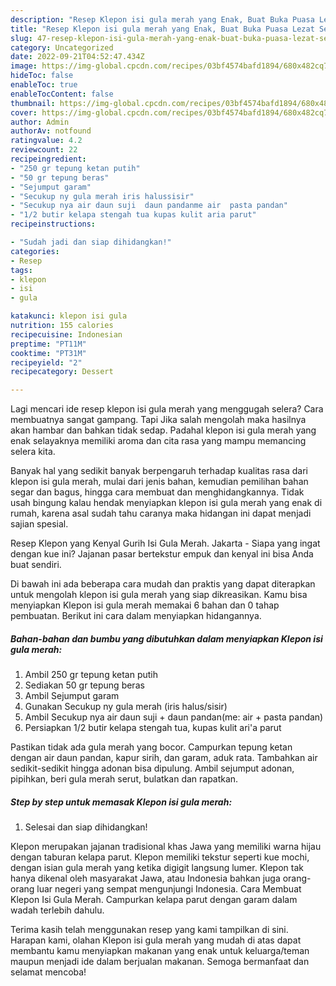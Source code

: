 ```yaml
---
description: "Resep Klepon isi gula merah yang Enak, Buat Buka Puasa Lezat Sekali"
title: "Resep Klepon isi gula merah yang Enak, Buat Buka Puasa Lezat Sekali"
slug: 47-resep-klepon-isi-gula-merah-yang-enak-buat-buka-puasa-lezat-sekali
category: Uncategorized
date: 2022-09-21T04:52:47.434Z
image: https://img-global.cpcdn.com/recipes/03bf4574bafd1894/680x482cq70/klepon-isi-gula-merah-foto-resep-utama.jpg
hideToc: false
enableToc: true
enableTocContent: false
thumbnail: https://img-global.cpcdn.com/recipes/03bf4574bafd1894/680x482cq70/klepon-isi-gula-merah-foto-resep-utama.jpg
cover: https://img-global.cpcdn.com/recipes/03bf4574bafd1894/680x482cq70/klepon-isi-gula-merah-foto-resep-utama.jpg
author: Admin
authorAv: notfound
ratingvalue: 4.2
reviewcount: 22
recipeingredient:
- "250 gr tepung ketan putih"
- "50 gr tepung beras"
- "Sejumput garam"
- "Secukup ny gula merah iris halussisir"
- "Secukup nya air daun suji  daun pandanme air  pasta pandan"
- "1/2 butir kelapa stengah tua kupas kulit aria parut"
recipeinstructions:

- "Sudah jadi dan siap dihidangkan!"
categories:
- Resep
tags:
- klepon
- isi
- gula

katakunci: klepon isi gula 
nutrition: 155 calories
recipecuisine: Indonesian
preptime: "PT11M"
cooktime: "PT31M"
recipeyield: "2"
recipecategory: Dessert

---
```



Lagi mencari ide resep klepon isi gula merah yang menggugah selera? Cara membuatnya sangat gampang. Tapi Jika salah mengolah maka hasilnya akan hambar dan bahkan tidak sedap. Padahal klepon isi gula merah yang enak selayaknya memiliki aroma dan cita rasa yang mampu memancing selera kita.


Banyak hal yang sedikit banyak berpengaruh terhadap kualitas rasa dari klepon isi gula merah, mulai dari jenis bahan, kemudian pemilihan bahan segar dan bagus, hingga cara membuat dan menghidangkannya. Tidak usah bingung kalau hendak menyiapkan klepon isi gula merah yang enak di rumah, karena asal sudah tahu caranya maka hidangan ini dapat menjadi sajian spesial.

Resep Klepon yang Kenyal Gurih Isi Gula Merah. Jakarta - Siapa yang ingat dengan kue ini? Jajanan pasar bertekstur empuk dan kenyal ini bisa Anda buat sendiri.


Di bawah ini ada beberapa cara mudah dan praktis yang dapat diterapkan untuk mengolah klepon isi gula merah yang siap dikreasikan. Kamu bisa menyiapkan Klepon isi gula merah memakai 6 bahan dan 0 tahap pembuatan. Berikut ini cara dalam menyiapkan hidangannya.

<!--inarticleads1-->

##### Bahan-bahan dan bumbu yang dibutuhkan dalam menyiapkan Klepon isi gula merah:

1. Ambil 250 gr tepung ketan putih
1. Sediakan 50 gr tepung beras
1. Ambil Sejumput garam
1. Gunakan Secukup ny gula merah (iris halus/sisir)
1. Ambil Secukup nya air daun suji + daun pandan(me: air + pasta pandan)
1. Persiapkan 1/2 butir kelapa stengah tua, kupas kulit ari&#39;a parut


Pastikan tidak ada gula merah yang bocor. Campurkan tepung ketan dengan air daun pandan, kapur sirih, dan garam, aduk rata. Tambahkan air sedikit-sedikit hingga adonan bisa dipulung. Ambil sejumput adonan, pipihkan, beri gula merah serut, bulatkan dan rapatkan. 

<!--inarticleads2-->

##### Step by step untuk memasak Klepon isi gula merah:


1. Selesai dan siap dihidangkan!

Klepon merupakan jajanan tradisional khas Jawa yang memiliki warna hijau dengan taburan kelapa parut. Klepon memiliki tekstur seperti kue mochi, dengan isian gula merah yang ketika digigit langsung lumer. Klepon tak hanya dikenal oleh masyarakat Jawa, atau Indonesia bahkan juga orang-orang luar negeri yang sempat mengunjungi Indonesia. Cara Membuat Klepon Isi Gula Merah. Campurkan kelapa parut dengan garam dalam wadah terlebih dahulu. 

Terima kasih telah menggunakan resep yang kami tampilkan di sini. Harapan kami, olahan Klepon isi gula merah yang mudah di atas dapat membantu kamu menyiapkan makanan yang enak untuk keluarga/teman maupun menjadi ide dalam berjualan makanan. Semoga bermanfaat dan selamat mencoba!
